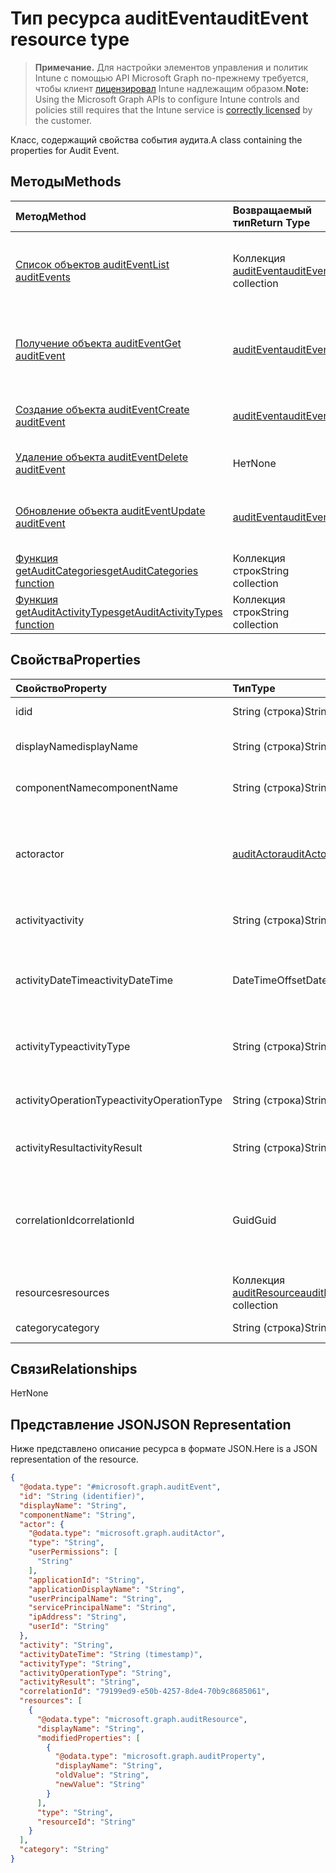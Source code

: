 # <a name="auditevent-resource-type"></a><span data-ttu-id="2bfc5-101">Тип ресурса auditEvent</span><span class="sxs-lookup"><span data-stu-id="2bfc5-101">auditEvent resource type</span></span>

> <span data-ttu-id="2bfc5-102">**Примечание.** Для настройки элементов управления и политик Intune с помощью API Microsoft Graph по-прежнему требуется, чтобы клиент [лицензировал](https://go.microsoft.com/fwlink/?linkid=839381) Intune надлежащим образом.</span><span class="sxs-lookup"><span data-stu-id="2bfc5-102">**Note:** Using the Microsoft Graph APIs to configure Intune controls and policies still requires that the Intune service is [correctly licensed](https://go.microsoft.com/fwlink/?linkid=839381) by the customer.</span></span>

<span data-ttu-id="2bfc5-103">Класс, содержащий свойства события аудита.</span><span class="sxs-lookup"><span data-stu-id="2bfc5-103">A class containing the properties for Audit Event.</span></span>
## <a name="methods"></a><span data-ttu-id="2bfc5-104">Методы</span><span class="sxs-lookup"><span data-stu-id="2bfc5-104">Methods</span></span>
|<span data-ttu-id="2bfc5-105">Метод</span><span class="sxs-lookup"><span data-stu-id="2bfc5-105">Method</span></span>|<span data-ttu-id="2bfc5-106">Возвращаемый тип</span><span class="sxs-lookup"><span data-stu-id="2bfc5-106">Return Type</span></span>|<span data-ttu-id="2bfc5-107">Описание</span><span class="sxs-lookup"><span data-stu-id="2bfc5-107">Description</span></span>|
|:---|:---|:---|
|[<span data-ttu-id="2bfc5-108">Список объектов auditEvent</span><span class="sxs-lookup"><span data-stu-id="2bfc5-108">List auditEvents</span></span>](../api/intune_auditing_auditevent_list.md)|<span data-ttu-id="2bfc5-109">Коллекция [auditEvent](../resources/intune_auditing_auditevent.md)</span><span class="sxs-lookup"><span data-stu-id="2bfc5-109">[auditEvent](../resources/intune_auditing_auditevent.md) collection</span></span>|<span data-ttu-id="2bfc5-110">Список свойств и связей объектов [auditEvent](../resources/intune_auditing_auditevent.md).</span><span class="sxs-lookup"><span data-stu-id="2bfc5-110">List properties and relationships of the [auditEvent](../resources/intune_auditing_auditevent.md) objects.</span></span>|
|[<span data-ttu-id="2bfc5-111">Получение объекта auditEvent</span><span class="sxs-lookup"><span data-stu-id="2bfc5-111">Get auditEvent</span></span>](../api/intune_auditing_auditevent_get.md)|[<span data-ttu-id="2bfc5-112">auditEvent</span><span class="sxs-lookup"><span data-stu-id="2bfc5-112">auditEvent</span></span>](../resources/intune_auditing_auditevent.md)|<span data-ttu-id="2bfc5-113">Чтение свойств и связей объекта [auditEvent](../resources/intune_auditing_auditevent.md).</span><span class="sxs-lookup"><span data-stu-id="2bfc5-113">Read properties and relationships of the [auditEvent](../resources/intune_auditing_auditevent.md) object.</span></span>|
|[<span data-ttu-id="2bfc5-114">Создание объекта auditEvent</span><span class="sxs-lookup"><span data-stu-id="2bfc5-114">Create auditEvent</span></span>](../api/intune_auditing_auditevent_create.md)|[<span data-ttu-id="2bfc5-115">auditEvent</span><span class="sxs-lookup"><span data-stu-id="2bfc5-115">auditEvent</span></span>](../resources/intune_auditing_auditevent.md)|<span data-ttu-id="2bfc5-116">Создание объекта [auditEvent](../resources/intune_auditing_auditevent.md).</span><span class="sxs-lookup"><span data-stu-id="2bfc5-116">Create a new [auditEvent](../resources/intune_auditing_auditevent.md) object.</span></span>|
|[<span data-ttu-id="2bfc5-117">Удаление объекта auditEvent</span><span class="sxs-lookup"><span data-stu-id="2bfc5-117">Delete auditEvent</span></span>](../api/intune_auditing_auditevent_delete.md)|<span data-ttu-id="2bfc5-118">Нет</span><span class="sxs-lookup"><span data-stu-id="2bfc5-118">None</span></span>|<span data-ttu-id="2bfc5-119">Удаляет объект [auditEvent](../resources/intune_auditing_auditevent.md).</span><span class="sxs-lookup"><span data-stu-id="2bfc5-119">Deletes a [auditEvent](../resources/intune_auditing_auditevent.md).</span></span>|
|[<span data-ttu-id="2bfc5-120">Обновление объекта auditEvent</span><span class="sxs-lookup"><span data-stu-id="2bfc5-120">Update auditEvent</span></span>](../api/intune_auditing_auditevent_update.md)|[<span data-ttu-id="2bfc5-121">auditEvent</span><span class="sxs-lookup"><span data-stu-id="2bfc5-121">auditEvent</span></span>](../resources/intune_auditing_auditevent.md)|<span data-ttu-id="2bfc5-122">Обновление свойств объекта [auditEvent](../resources/intune_auditing_auditevent.md).</span><span class="sxs-lookup"><span data-stu-id="2bfc5-122">Update the properties of a [auditEvent](../resources/intune_auditing_auditevent.md) object.</span></span>|
|[<span data-ttu-id="2bfc5-123">Функция getAuditCategories</span><span class="sxs-lookup"><span data-stu-id="2bfc5-123">getAuditCategories function</span></span>](../api/intune_auditing_auditevent_getauditcategories.md)|<span data-ttu-id="2bfc5-124">Коллекция строк</span><span class="sxs-lookup"><span data-stu-id="2bfc5-124">String collection</span></span>|<span data-ttu-id="2bfc5-125">Н/Д</span><span class="sxs-lookup"><span data-stu-id="2bfc5-125">Not yet documented</span></span>|
|[<span data-ttu-id="2bfc5-126">Функция getAuditActivityTypes</span><span class="sxs-lookup"><span data-stu-id="2bfc5-126">getAuditActivityTypes function</span></span>](../api/intune_auditing_auditevent_getauditactivitytypes.md)|<span data-ttu-id="2bfc5-127">Коллекция строк</span><span class="sxs-lookup"><span data-stu-id="2bfc5-127">String collection</span></span>|<span data-ttu-id="2bfc5-128">Н/Д</span><span class="sxs-lookup"><span data-stu-id="2bfc5-128">Not yet documented</span></span>|

## <a name="properties"></a><span data-ttu-id="2bfc5-129">Свойства</span><span class="sxs-lookup"><span data-stu-id="2bfc5-129">Properties</span></span>
|<span data-ttu-id="2bfc5-130">Свойство</span><span class="sxs-lookup"><span data-stu-id="2bfc5-130">Property</span></span>|<span data-ttu-id="2bfc5-131">Тип</span><span class="sxs-lookup"><span data-stu-id="2bfc5-131">Type</span></span>|<span data-ttu-id="2bfc5-132">Описание</span><span class="sxs-lookup"><span data-stu-id="2bfc5-132">Description</span></span>|
|:---|:---|:---|
|<span data-ttu-id="2bfc5-133">id</span><span class="sxs-lookup"><span data-stu-id="2bfc5-133">id</span></span>|<span data-ttu-id="2bfc5-134">String (строка)</span><span class="sxs-lookup"><span data-stu-id="2bfc5-134">String</span></span>|<span data-ttu-id="2bfc5-135">Ключ объекта.</span><span class="sxs-lookup"><span data-stu-id="2bfc5-135">Key of the entity.</span></span>|
|<span data-ttu-id="2bfc5-136">displayName</span><span class="sxs-lookup"><span data-stu-id="2bfc5-136">displayName</span></span>|<span data-ttu-id="2bfc5-137">String (строка)</span><span class="sxs-lookup"><span data-stu-id="2bfc5-137">String</span></span>|<span data-ttu-id="2bfc5-138">Отображаемое имя события.</span><span class="sxs-lookup"><span data-stu-id="2bfc5-138">Event display name.</span></span>|
|<span data-ttu-id="2bfc5-139">componentName</span><span class="sxs-lookup"><span data-stu-id="2bfc5-139">componentName</span></span>|<span data-ttu-id="2bfc5-140">String (строка)</span><span class="sxs-lookup"><span data-stu-id="2bfc5-140">String</span></span>|<span data-ttu-id="2bfc5-141">Имя компонента.</span><span class="sxs-lookup"><span data-stu-id="2bfc5-141">Component name.</span></span>|
|<span data-ttu-id="2bfc5-142">actor</span><span class="sxs-lookup"><span data-stu-id="2bfc5-142">actor</span></span>|[<span data-ttu-id="2bfc5-143">auditActor</span><span class="sxs-lookup"><span data-stu-id="2bfc5-143">auditActor</span></span>](../resources/intune_auditing_auditactor.md)|<span data-ttu-id="2bfc5-144">Пользователь AAD и приложение, связанные с событием аудита.</span><span class="sxs-lookup"><span data-stu-id="2bfc5-144">AAD user and application that are associated with the audit event.</span></span>|
|<span data-ttu-id="2bfc5-145">activity</span><span class="sxs-lookup"><span data-stu-id="2bfc5-145">activity</span></span>|<span data-ttu-id="2bfc5-146">String (строка)</span><span class="sxs-lookup"><span data-stu-id="2bfc5-146">String</span></span>|<span data-ttu-id="2bfc5-147">Понятное имя действия.</span><span class="sxs-lookup"><span data-stu-id="2bfc5-147">Friendly name of the activity.</span></span>|
|<span data-ttu-id="2bfc5-148">activityDateTime</span><span class="sxs-lookup"><span data-stu-id="2bfc5-148">activityDateTime</span></span>|<span data-ttu-id="2bfc5-149">DateTimeOffset</span><span class="sxs-lookup"><span data-stu-id="2bfc5-149">DateTimeOffset</span></span>|<span data-ttu-id="2bfc5-150">Дата и время выполнения действия (в формате UTC).</span><span class="sxs-lookup"><span data-stu-id="2bfc5-150">The date time in UTC when the activity was performed.</span></span>|
|<span data-ttu-id="2bfc5-151">activityType</span><span class="sxs-lookup"><span data-stu-id="2bfc5-151">activityType</span></span>|<span data-ttu-id="2bfc5-152">String (строка)</span><span class="sxs-lookup"><span data-stu-id="2bfc5-152">String</span></span>|<span data-ttu-id="2bfc5-153">Тип выполненного действия.</span><span class="sxs-lookup"><span data-stu-id="2bfc5-153">The type of activity that was being performed.</span></span>|
|<span data-ttu-id="2bfc5-154">activityOperationType</span><span class="sxs-lookup"><span data-stu-id="2bfc5-154">activityOperationType</span></span>|<span data-ttu-id="2bfc5-155">String (строка)</span><span class="sxs-lookup"><span data-stu-id="2bfc5-155">String</span></span>|<span data-ttu-id="2bfc5-156">Тип операции HTTP для действия.</span><span class="sxs-lookup"><span data-stu-id="2bfc5-156">The HTTP operation type of the activity.</span></span>|
|<span data-ttu-id="2bfc5-157">activityResult</span><span class="sxs-lookup"><span data-stu-id="2bfc5-157">activityResult</span></span>|<span data-ttu-id="2bfc5-158">String (строка)</span><span class="sxs-lookup"><span data-stu-id="2bfc5-158">String</span></span>|<span data-ttu-id="2bfc5-159">Результат действия.</span><span class="sxs-lookup"><span data-stu-id="2bfc5-159">The result of the activity.</span></span>|
|<span data-ttu-id="2bfc5-160">correlationId</span><span class="sxs-lookup"><span data-stu-id="2bfc5-160">correlationId</span></span>|<span data-ttu-id="2bfc5-161">Guid</span><span class="sxs-lookup"><span data-stu-id="2bfc5-161">Guid</span></span>|<span data-ttu-id="2bfc5-162">Идентификатор клиентского запроса, используемый для согласования действий в системе.</span><span class="sxs-lookup"><span data-stu-id="2bfc5-162">The client request Id that is used to correlate activity within the system.</span></span>|
|<span data-ttu-id="2bfc5-163">resources</span><span class="sxs-lookup"><span data-stu-id="2bfc5-163">resources</span></span>|<span data-ttu-id="2bfc5-164">Коллекция [auditResource](../resources/intune_auditing_auditresource.md)</span><span class="sxs-lookup"><span data-stu-id="2bfc5-164">[auditResource](../resources/intune_auditing_auditresource.md) collection</span></span>|<span data-ttu-id="2bfc5-165">Изменяемые ресурсы.</span><span class="sxs-lookup"><span data-stu-id="2bfc5-165">Resources being modified.</span></span>|
|<span data-ttu-id="2bfc5-166">category</span><span class="sxs-lookup"><span data-stu-id="2bfc5-166">category</span></span>|<span data-ttu-id="2bfc5-167">String (строка)</span><span class="sxs-lookup"><span data-stu-id="2bfc5-167">String</span></span>|<span data-ttu-id="2bfc5-168">Категория аудита.</span><span class="sxs-lookup"><span data-stu-id="2bfc5-168">Audit category.</span></span>|

## <a name="relationships"></a><span data-ttu-id="2bfc5-169">Связи</span><span class="sxs-lookup"><span data-stu-id="2bfc5-169">Relationships</span></span>
<span data-ttu-id="2bfc5-170">Нет</span><span class="sxs-lookup"><span data-stu-id="2bfc5-170">None</span></span>
## <a name="json-representation"></a><span data-ttu-id="2bfc5-171">Представление JSON</span><span class="sxs-lookup"><span data-stu-id="2bfc5-171">JSON Representation</span></span>
<span data-ttu-id="2bfc5-172">Ниже представлено описание ресурса в формате JSON.</span><span class="sxs-lookup"><span data-stu-id="2bfc5-172">Here is a JSON representation of the resource.</span></span>
<!-- {
  "blockType": "resource",
  "keyProperty": "id",
  "@odata.type": "microsoft.graph.auditEvent"
}
-->
``` json
{
  "@odata.type": "#microsoft.graph.auditEvent",
  "id": "String (identifier)",
  "displayName": "String",
  "componentName": "String",
  "actor": {
    "@odata.type": "microsoft.graph.auditActor",
    "type": "String",
    "userPermissions": [
      "String"
    ],
    "applicationId": "String",
    "applicationDisplayName": "String",
    "userPrincipalName": "String",
    "servicePrincipalName": "String",
    "ipAddress": "String",
    "userId": "String"
  },
  "activity": "String",
  "activityDateTime": "String (timestamp)",
  "activityType": "String",
  "activityOperationType": "String",
  "activityResult": "String",
  "correlationId": "79199ed9-e50b-4257-8de4-70b9c8685061",
  "resources": [
    {
      "@odata.type": "microsoft.graph.auditResource",
      "displayName": "String",
      "modifiedProperties": [
        {
          "@odata.type": "microsoft.graph.auditProperty",
          "displayName": "String",
          "oldValue": "String",
          "newValue": "String"
        }
      ],
      "type": "String",
      "resourceId": "String"
    }
  ],
  "category": "String"
}
```



